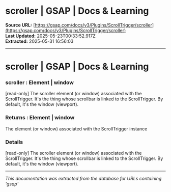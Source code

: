 # scroller | GSAP | Docs & Learning

**Source URL:** [https://gsap.com/docs/v3/Plugins/ScrollTrigger/scroller](https://gsap.com/docs/v3/Plugins/ScrollTrigger/scroller)  
**Last Updated:** 2025-05-23T00:33:52.917Z  
**Extracted:** 2025-05-31 16:56:03

---

# scroller | GSAP | Docs & Learning

### scroller : Element | window

\[read-only\] The scroller element (or window) associated with the ScrollTrigger. It's the thing whose scrollbar is linked to the ScrollTrigger. By default, it's the window (viewport).

### Returns : Element | window[​](#returns--element--window "Direct link to Returns : Element | window")

The element (or window) associated with the ScrollTrigger instance

### Details[​](#details "Direct link to Details")

\[read-only\] The scroller element (or window) associated with the ScrollTrigger. It's the thing whose scrollbar is linked to the ScrollTrigger. By default, it's the window (viewport).

---

*This documentation was extracted from the database for URLs containing 'gsap'*
